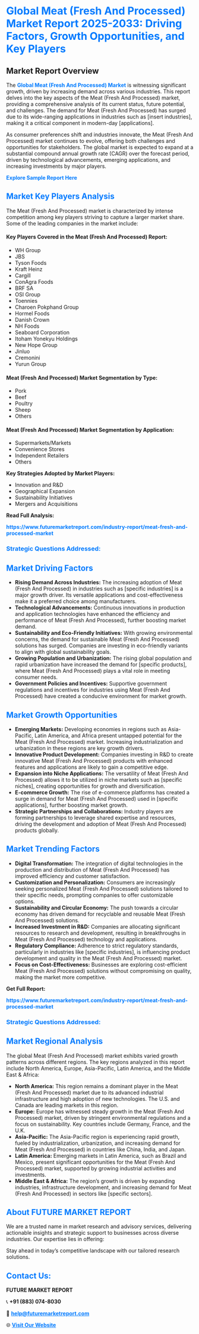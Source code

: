 <h1 style="color: #007BFF;">Global Meat (Fresh And Processed) Market Report 2025-2033: Driving Factors, Growth Opportunities, and Key Players</h1>

<section id="overview">
<h2>Market Report Overview</h2>
<p>The <a href="https://www.futuremarketreport.com/industry-report/meat-fresh-and-processed-market" style="color: #007BFF; text-decoration: none;"><strong>Global Meat (Fresh And Processed) Market</strong></a> is witnessing significant growth, driven by increasing demand across various industries. This report delves into the key aspects of the Meat (Fresh And Processed) market, providing a comprehensive analysis of its current status, future potential, and challenges. The demand for Meat (Fresh And Processed) has surged due to its wide-ranging applications in industries such as [insert industries], making it a critical component in modern-day [applications].</p>
<p>As consumer preferences shift and industries innovate, the Meat (Fresh And Processed) market continues to evolve, offering both challenges and opportunities for stakeholders. The global market is expected to expand at a substantial compound annual growth rate (CAGR) over the forecast period, driven by technological advancements, emerging applications, and increasing investments by major players.</p>
</section>

<section id="overview">
<p><a href="https://www.futuremarketreport.com/request-sample/reportId=28709" style="color: #007BFF; text-decoration: none;"><strong>Explore Sample Report Here</strong></a></p>
</section>

<section id="key-players">
<h2 style="color: #007BFF;">Market Key Players Analysis</h2>
<p>The Meat (Fresh And Processed) market is characterized by intense competition among key players striving to capture a larger market share. Some of the leading companies in the market include:</p>
<h4>Key Players Covered in the Meat (Fresh And Processed) Report:</h4>
<ul><li>WH Group</li><li>JBS</li><li>Tyson Foods</li><li>Kraft Heinz</li><li>Cargill</li><li>ConAgra Foods</li><li>BRF SA</li><li>OSI Group</li><li>Toennies</li><li>Charoen Pokphand Group</li><li>Hormel Foods</li><li>Danish Crown</li><li>NH Foods</li><li>Seaboard Corporation</li><li>Itoham Yonekyu Holdings</li><li>New Hope Group</li><li>Jinluo</li><li>Cremonini</li><li>Yurun Group</li></ul>
<h4>Meat (Fresh And Processed) Market Segmentation by Type:</h4>
<ul><li>Pork</li><li>Beef</li><li>Poultry</li><li>Sheep</li><li>Others</li></ul>

<h4>Meat (Fresh And Processed) Market Segmentation by Application:</h4>
<ul><li>Supermarkets/Markets</li><li>Convenience Stores</li><li>Independent Retailers</li><li>Others</li></ul>
<p><strong>Key Strategies Adopted by Market Players:</strong></p>
<ul>
<li>Innovation and R&D</li>
<li>Geographical Expansion</li>
<li>Sustainability Initiatives</li>
<li>Mergers and Acquisitions</li>
</ul>
</section>

<section>
<p><strong>Read Full Analysis: </strong></p><a href="https://www.futuremarketreport.com/industry-report/meat-fresh-and-processed-market" style="color: #007BFF; text-decoration: none;"><strong>https://www.futuremarketreport.com/industry-report/meat-fresh-and-processed-market</strong></a>
<h3 style="color: #007BFF;">Strategic Questions Addressed:</h3>
</section>

<section id="driving-factors">
<h2 style="color: #007BFF;">Market Driving Factors</h2>
<ul>
<li><strong>Rising Demand Across Industries:</strong> The increasing adoption of Meat (Fresh And Processed) in industries such as [specific industries] is a major growth driver. Its versatile applications and cost-effectiveness make it a preferred choice among manufacturers.</li>
<li><strong>Technological Advancements:</strong> Continuous innovations in production and application technologies have enhanced the efficiency and performance of Meat (Fresh And Processed), further boosting market demand.</li>
<li><strong>Sustainability and Eco-Friendly Initiatives:</strong> With growing environmental concerns, the demand for sustainable Meat (Fresh And Processed) solutions has surged. Companies are investing in eco-friendly variants to align with global sustainability goals.</li>
<li><strong>Growing Population and Urbanization:</strong> The rising global population and rapid urbanization have increased the demand for [specific products], where Meat (Fresh And Processed) plays a vital role in meeting consumer needs.</li>
<li><strong>Government Policies and Incentives:</strong> Supportive government regulations and incentives for industries using Meat (Fresh And Processed) have created a conducive environment for market growth.</li>
</ul>
</section>

<section id="growth-opportunities">
<h2 style="color: #007BFF;">Market Growth Opportunities</h2>
<ul>
<li><strong>Emerging Markets:</strong> Developing economies in regions such as Asia-Pacific, Latin America, and Africa present untapped potential for the Meat (Fresh And Processed) market. Increasing industrialization and urbanization in these regions are key growth drivers.</li>
<li><strong>Innovative Product Development:</strong> Companies investing in R&D to create innovative Meat (Fresh And Processed) products with enhanced features and applications are likely to gain a competitive edge.</li>
<li><strong>Expansion into Niche Applications:</strong> The versatility of Meat (Fresh And Processed) allows it to be utilized in niche markets such as [specific niches], creating opportunities for growth and diversification.</li>
<li><strong>E-commerce Growth:</strong> The rise of e-commerce platforms has created a surge in demand for Meat (Fresh And Processed) used in [specific applications], further boosting market growth.</li>
<li><strong>Strategic Partnerships and Collaborations:</strong> Industry players are forming partnerships to leverage shared expertise and resources, driving the development and adoption of Meat (Fresh And Processed) products globally.</li>
</ul>
</section>

<section id="trending-factors">
<h2 style="color: #007BFF;">Market Trending Factors</h2>
<ul>
<li><strong>Digital Transformation:</strong> The integration of digital technologies in the production and distribution of Meat (Fresh And Processed) has improved efficiency and customer satisfaction.</li>
<li><strong>Customization and Personalization:</strong> Consumers are increasingly seeking personalized Meat (Fresh And Processed) solutions tailored to their specific needs, prompting companies to offer customizable options.</li>
<li><strong>Sustainability and Circular Economy:</strong> The push towards a circular economy has driven demand for recyclable and reusable Meat (Fresh And Processed) solutions.</li>
<li><strong>Increased Investment in R&D:</strong> Companies are allocating significant resources to research and development, resulting in breakthroughs in Meat (Fresh And Processed) technology and applications.</li>
<li><strong>Regulatory Compliance:</strong> Adherence to strict regulatory standards, particularly in industries like [specific industries], is influencing product development and quality in the Meat (Fresh And Processed) market.</li>
<li><strong>Focus on Cost-Effectiveness:</strong> Businesses are exploring cost-efficient Meat (Fresh And Processed) solutions without compromising on quality, making the market more competitive.</li>
</ul>
</section>

<section>
<p><strong>Get Full Report: </strong></p><a href="https://www.futuremarketreport.com/industry-report/meat-fresh-and-processed-market" style="color: #007BFF; text-decoration: none;"><strong>https://www.futuremarketreport.com/industry-report/meat-fresh-and-processed-market</strong></a>
<h3 style="color: #007BFF;">Strategic Questions Addressed:</h3>
</section>


<section id="regional-analysis">
<h2 style="color: #007BFF;">Market Regional Analysis</h2>
<p>The global Meat (Fresh And Processed) market exhibits varied growth patterns across different regions. The key regions analyzed in this report include North America, Europe, Asia-Pacific, Latin America, and the Middle East & Africa:</p>
<ul>
<li><strong>North America:</strong> This region remains a dominant player in the Meat (Fresh And Processed) market due to its advanced industrial infrastructure and high adoption of new technologies. The U.S. and Canada are leading markets in this region.</li>
<li><strong>Europe:</strong> Europe has witnessed steady growth in the Meat (Fresh And Processed) market, driven by stringent environmental regulations and a focus on sustainability. Key countries include Germany, France, and the U.K.</li>
<li><strong>Asia-Pacific:</strong> The Asia-Pacific region is experiencing rapid growth, fueled by industrialization, urbanization, and increasing demand for Meat (Fresh And Processed) in countries like China, India, and Japan.</li>
<li><strong>Latin America:</strong> Emerging markets in Latin America, such as Brazil and Mexico, present significant opportunities for the Meat (Fresh And Processed) market, supported by growing industrial activities and investments.</li>
<li><strong>Middle East & Africa:</strong> The region’s growth is driven by expanding industries, infrastructure development, and increasing demand for Meat (Fresh And Processed) in sectors like [specific sectors].</li>
</ul>
</section>

<footer>
<h2 style="color: #007BFF;">About FUTURE MARKET REPORT</h2>
<p>We are a trusted name in market research and advisory services, delivering actionable insights and strategic support to businesses across diverse industries. Our expertise lies in offering:</p>

<p>Stay ahead in today’s competitive landscape with our tailored research solutions.</p>

<h2 style="color: #007BFF;">Contact Us:</h2>
<p><strong>FUTURE MARKET REPORT</strong></p>
<p>📞 <strong>+91 (883) 074-8030</strong></p>
<p>📧 <strong><a href="mailto:help@futuremarketreport.com" style="color: #007BFF;">help@futuremarketreport.com</a></strong></p>
<p>🌐 <strong><a href="https://www.futuremarketreport.com/" style="color: #007BFF;">Visit Our Website</a></strong></p>
</footer>
